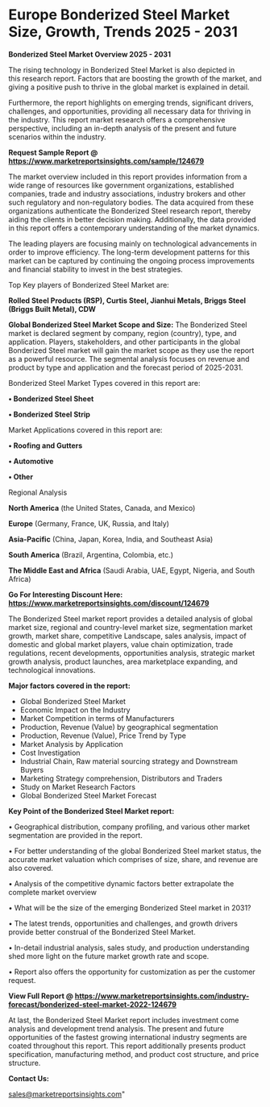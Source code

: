 # Europe Bonderized Steel Market Size, Growth, Trends 2025 - 2031

<Strong> Bonderized Steel Market Overview 2025 - 2031</strong>

The rising technology in Bonderized Steel Market is also depicted in this research report. Factors that are boosting the growth of the market, and giving a positive push to thrive in the global market is explained in detail.

Furthermore, the report highlights on emerging trends, significant drivers, challenges, and opportunities, providing all necessary data for thriving in the industry. This report market research offers a comprehensive perspective, including an in-depth analysis of the present and future scenarios within the industry.

<strong>Request Sample Report @ <a href=https://www.marketreportsinsights.com/sample/124679>https://www.marketreportsinsights.com/sample/124679</a></strong>

The market overview included in this report provides information from a wide range of resources like government organizations, established companies, trade and industry associations, industry brokers and other such regulatory and non-regulatory bodies. The data acquired from these organizations authenticate the Bonderized Steel research report, thereby aiding the clients in better decision making. Additionally, the data provided in this report offers a contemporary understanding of the market dynamics.

The leading players are focusing mainly on technological advancements in order to improve efficiency. The long-term development patterns for this market can be captured by continuing the ongoing process improvements and financial stability to invest in the best strategies.

Top Key players of Bonderized Steel Market are:

<strong>Rolled Steel Products (RSP), Curtis Steel, Jianhui Metals, Briggs Steel (Briggs Built Metal), CDW</strong>

<strong><b>Global Bonderized Steel Market Scope and Size:</b></strong>
The Bonderized Steel market is declared segment by company, region (country), type, and application. Players, stakeholders, and other participants in the global Bonderized Steel market will gain the market scope as they use the report as a powerful resource. The segmental analysis focuses on revenue and product by type and application and the forecast period of 2025-2031.

Bonderized Steel Market Types covered in this report are:

<strong>• Bonderized Steel Sheet

• Bonderized Steel Strip</strong>

Market Applications covered in this report are:

<strong>• Roofing and Gutters

• Automotive

• Other</strong> 

Regional Analysis

<strong>North America</strong> (the United States, Canada, and Mexico)

<strong>Europe</strong> (Germany, France, UK, Russia, and Italy)

<strong>Asia-Pacific</strong> (China, Japan, Korea, India, and Southeast Asia)

<strong>South America</strong> (Brazil, Argentina, Colombia, etc.)

<strong>The Middle East and Africa</strong> (Saudi Arabia, UAE, Egypt, Nigeria, and South Africa)

<strong>Go For Interesting Discount Here: <a href=https://www.marketreportsinsights.com/discount/124679>https://www.marketreportsinsights.com/discount/124679</a></strong>

The Bonderized Steel market report provides a detailed analysis of global market size, regional and country-level market size, segmentation market growth, market share, competitive Landscape, sales analysis, impact of domestic and global market players, value chain optimization, trade regulations, recent developments, opportunities analysis, strategic market growth analysis, product launches, area marketplace expanding, and technological innovations.

<strong><b>Major factors covered in the report:</b></strong>
<ul>
  <li>Global Bonderized Steel Market </li>
  <li>Economic Impact on the Industry</li>
  <li>Market Competition in terms of Manufacturers</li>
  <li>Production, Revenue (Value) by geographical segmentation</li>
  <li>Production, Revenue (Value), Price Trend by Type</li>
  <li>Market Analysis by Application</li>
  <li>Cost Investigation</li>
  <li>Industrial Chain, Raw material sourcing strategy and Downstream Buyers</li>
  <li>Marketing Strategy comprehension, Distributors and Traders</li>
  <li>Study on Market Research Factors</li>
  <li>Global Bonderized Steel Market Forecast</li>
</ul>

<strong><b>Key Point of the Bonderized Steel Market report:</b></strong>

• Geographical distribution, company profiling, and various other market segmentation are provided in the report.

• For better understanding of the global Bonderized Steel market status, the accurate market valuation which comprises of size, share, and revenue are also covered.

• Analysis of the competitive dynamic factors better extrapolate the complete market overview

• What will be the size of the emerging Bonderized Steel market in 2031?

• The latest trends, opportunities and challenges, and growth drivers provide better construal of the Bonderized Steel Market.

• In-detail industrial analysis, sales study, and production understanding shed more light on the future market growth rate and scope.

• Report also offers the opportunity for customization as per the customer request.

<strong><b>View Full Report @ <a href=https://www.marketreportsinsights.com/industry-forecast/bonderized-steel-market-2022-124679>https://www.marketreportsinsights.com/industry-forecast/bonderized-steel-market-2022-124679</a></b></strong>


At last, the Bonderized Steel Market report includes investment come analysis and development trend analysis. The present and future opportunities of the fastest growing international industry segments are coated throughout this report. This report additionally presents product specification, manufacturing method, and product cost structure, and price structure.

<strong>Contact Us:</strong>

sales@marketreportsinsights.com"
